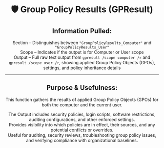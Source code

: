 <div align="center">

# 🛡️ Group Policy Results (GPResult)

## **Information Pulled:**  
Section – Distinguishes between `"GroupPolicyResults_Computer"` and `"GroupPolicyResults_User"`  
Scope – Indicates if the output is for Computer or User scope  
Output – Full raw text output from `gpresult /scope computer /r` and `gpresult /scope user /r`, showing applied Group Policy Objects (GPOs), settings, and policy inheritance details

---

## **Purpose & Usefulness:**  
This function gathers the results of applied Group Policy Objects (GPOs) for both the computer and the current user.

The Output includes security policies, login scripts, software restrictions, auditing configurations, and other enforced settings.  
Provides visibility into which policies are in effect, their sources, and any potential conflicts or overrides.  
Useful for auditing, security reviews, troubleshooting group policy issues, and verifying compliance with organizational baselines.

</div>
